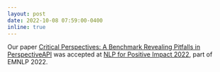 ```yaml
---
layout: post
date: 2022-10-08 07:59:00-0400
inline: true
---
```


Our paper [Critical Perspectives: A Benchmark Revealing Pitfalls in PerspectiveAPI](https://aclanthology.org/2022.nlp4pi-1.2.pdf) was accepted at [NLP for Positive Impact 2022](https://sites.google.com/view/nlp4positiveimpact/home?authuser=0), part of EMNLP 2022.